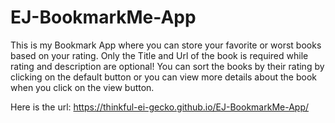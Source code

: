 # EJ-BookmarkMe-App

This is my Bookmark App where you can store your favorite or worst books based on your rating.
Only the Title and Url of the book is required while rating and description are optional!
You can sort the books by their rating by clicking on the default button or you can view more details about the book
when you click on the view button.

Here is the url: https://thinkful-ei-gecko.github.io/EJ-BookmarkMe-App/
